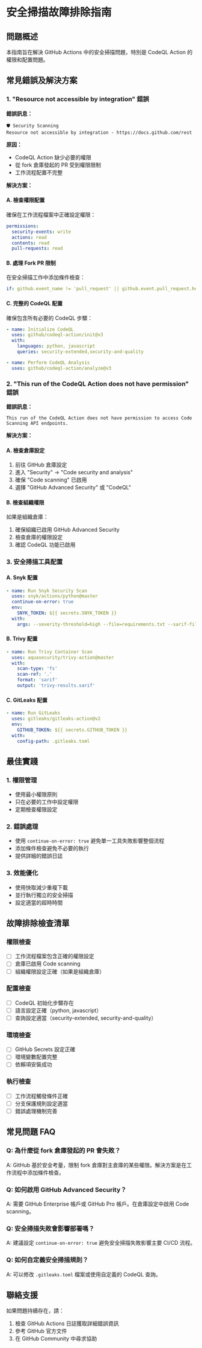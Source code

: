 # 安全掃描故障排除指南

## 問題概述

本指南旨在解決 GitHub Actions 中的安全掃描問題，特別是 CodeQL Action 的權限和配置問題。

## 常見錯誤及解決方案

### 1. "Resource not accessible by integration" 錯誤

**錯誤訊息：**
```
🛡️ Security Scanning
Resource not accessible by integration - https://docs.github.com/rest
```

**原因：**
- CodeQL Action 缺少必要的權限
- 從 fork 倉庫發起的 PR 受到權限限制
- 工作流程配置不完整

**解決方案：**

#### A. 檢查權限配置
確保在工作流程檔案中正確設定權限：

```yaml
permissions:
  security-events: write
  actions: read
  contents: read
  pull-requests: read
```

#### B. 處理 Fork PR 限制
在安全掃描工作中添加條件檢查：

```yaml
if: github.event_name != 'pull_request' || github.event.pull_request.head.repo.full_name == github.repository
```

#### C. 完整的 CodeQL 配置
確保包含所有必要的 CodeQL 步驟：

```yaml
- name: Initialize CodeQL
  uses: github/codeql-action/init@v3
  with:
    languages: python, javascript
    queries: security-extended,security-and-quality

- name: Perform CodeQL Analysis
  uses: github/codeql-action/analyze@v3
```

### 2. "This run of the CodeQL Action does not have permission" 錯誤

**錯誤訊息：**
```
This run of the CodeQL Action does not have permission to access Code Scanning API endpoints.
```

**解決方案：**

#### A. 檢查倉庫設定
1. 前往 GitHub 倉庫設定
2. 進入 "Security" → "Code security and analysis"
3. 確保 "Code scanning" 已啟用
4. 選擇 "GitHub Advanced Security" 或 "CodeQL"

#### B. 檢查組織權限
如果是組織倉庫：
1. 確保組織已啟用 GitHub Advanced Security
2. 檢查倉庫的權限設定
3. 確認 CodeQL 功能已啟用

### 3. 安全掃描工具配置

#### A. Snyk 配置
```yaml
- name: Run Snyk Security Scan
  uses: snyk/actions/python@master
  continue-on-error: true
  env:
    SNYK_TOKEN: ${{ secrets.SNYK_TOKEN }}
  with:
    args: --severity-threshold=high --file=requirements.txt --sarif-file-output=snyk.sarif
```

#### B. Trivy 配置
```yaml
- name: Run Trivy Container Scan
  uses: aquasecurity/trivy-action@master
  with:
    scan-type: 'fs'
    scan-ref: '.'
    format: 'sarif'
    output: 'trivy-results.sarif'
```

#### C. GitLeaks 配置
```yaml
- name: Run GitLeaks
  uses: gitleaks/gitleaks-action@v2
  env:
    GITHUB_TOKEN: ${{ secrets.GITHUB_TOKEN }}
  with:
    config-path: .gitleaks.toml
```

## 最佳實踐

### 1. 權限管理
- 使用最小權限原則
- 只在必要的工作中設定權限
- 定期檢查權限設定

### 2. 錯誤處理
- 使用 `continue-on-error: true` 避免單一工具失敗影響整個流程
- 添加條件檢查避免不必要的執行
- 提供詳細的錯誤日誌

### 3. 效能優化
- 使用快取減少重複下載
- 並行執行獨立的安全掃描
- 設定適當的超時時間

## 故障排除檢查清單

### 權限檢查
- [ ] 工作流程檔案包含正確的權限設定
- [ ] 倉庫已啟用 Code scanning
- [ ] 組織權限設定正確（如果是組織倉庫）

### 配置檢查
- [ ] CodeQL 初始化步驟存在
- [ ] 語言設定正確（python, javascript）
- [ ] 查詢設定適當（security-extended, security-and-quality）

### 環境檢查
- [ ] GitHub Secrets 設定正確
- [ ] 環境變數配置完整
- [ ] 依賴項安裝成功

### 執行檢查
- [ ] 工作流程觸發條件正確
- [ ] 分支保護規則設定適當
- [ ] 錯誤處理機制完善

## 常見問題 FAQ

### Q: 為什麼從 fork 倉庫發起的 PR 會失敗？
A: GitHub 基於安全考量，限制 fork 倉庫對主倉庫的某些權限。解決方案是在工作流程中添加條件檢查。

### Q: 如何啟用 GitHub Advanced Security？
A: 需要 GitHub Enterprise 帳戶或 GitHub Pro 帳戶。在倉庫設定中啟用 Code scanning。

### Q: 安全掃描失敗會影響部署嗎？
A: 建議設定 `continue-on-error: true` 避免安全掃描失敗影響主要 CI/CD 流程。

### Q: 如何自定義安全掃描規則？
A: 可以修改 `.gitleaks.toml` 檔案或使用自定義的 CodeQL 查詢。

## 聯絡支援

如果問題持續存在，請：
1. 檢查 GitHub Actions 日誌獲取詳細錯誤資訊
2. 參考 GitHub 官方文件
3. 在 GitHub Community 中尋求協助 